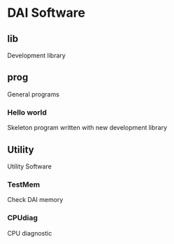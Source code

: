 # DAI Software

## lib
Development library

## prog
General programs

### Hello world
Skeleton program written with new development library

## Utility
Utility Software

### TestMem
Check DAI memory

### CPUdiag
CPU diagnostic
